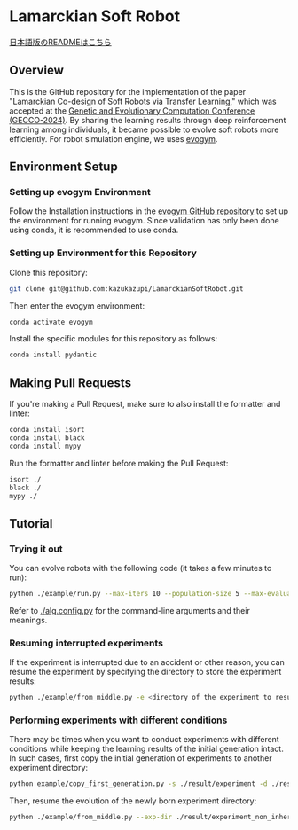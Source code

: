 # Lamarckian Soft Robot

[日本語版のREADMEはこちら](./README-ja.md)

## Overview
This is the GitHub repository for the implementation of the paper "Lamarckian Co-design of Soft Robots via Transfer Learning," which was accepted at the [Genetic and Evolutionary Computation Conference (GECCO-2024)](http://gecco-2024.sigevo.org/HomePage). By sharing the learning results through deep reinforcement learning among individuals, it became possible to evolve soft robots more efficiently. For robot simulation engine, we uses [evogym](https://evolutiongym.github.io/).

## Environment Setup

### Setting up evogym Environment
Follow the Installation instructions in the [evogym GitHub repository](https://github.com/EvolutionGym/evogym) to set up the environment for running evogym. Since validation has only been done using conda, it is recommended to use conda.

### Setting up Environment for this Repository
Clone this repository:
```bash
git clone git@github.com:kazukazupi/LamarckianSoftRobot.git
```

Then enter the evogym environment:
```bash
conda activate evogym
```
Install the specific modules for this repository as follows:

```bash
conda install pydantic
```

## Making Pull Requests
If you're making a Pull Request, make sure to also install the formatter and linter:

```bash
conda install isort
conda install black
conda install mypy
```

Run the formatter and linter before making the Pull Request:
```bash
isort ./
black ./
mypy ./
```

## Tutorial
### Trying it out
You can evolve robots with the following code (it takes a few minutes to run):
```bash
python ./example/run.py --max-iters 10 --population-size 5 --max-evaluations 10 --exp-dir ./result/experiment
```
Refer to [./alg.config.py](./alg/config.py) for the command-line arguments and their meanings.

### Resuming interrupted experiments
If the experiment is interrupted due to an accident or other reason, you can resume the experiment by specifying the directory to store the experiment results:
```bash
python ./example/from_middle.py -e <directory of the experiment to resume>
```

### Performing experiments with different conditions
There may be times when you want to conduct experiments with different conditions while keeping the learning results of the initial generation intact. In such cases, first copy the initial generation of experiments to another experiment directory:
```bash
python example/copy_first_generation.py -s ./result/experiment -d ./result/experiment_non_inherit -n
```
Then, resume the evolution of the newly born experiment directory:
```bash
python ./example/from_middle.py --exp-dir ./result/experiment_non_inherit
```